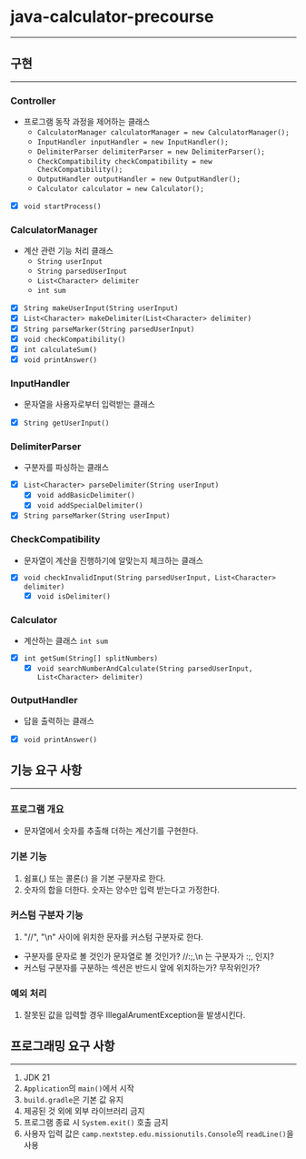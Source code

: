 # java-calculator-precourse

***

## 구현

***

### Controller

- 프로그램 동작 과정을 제어하는 클래스
    - `CalculatorManager calculatorManager = new CalculatorManager();`
    - `InputHandler inputHandler = new InputHandler();`
    - `DelimiterParser delimiterParser = new DelimiterParser();`
    - `CheckCompatibility checkCompatibility = new CheckCompatibility();`
    - `OutputHandler outputHandler = new OutputHandler();`
    - `Calculator calculator = new Calculator();`

- [x] `void startProcess()`

### CalculatorManager

- 계산 관련 기능 처리 클래스
    - `String userInput`
    - `String parsedUserInput`
    - `List<Character> delimiter`
    - `int sum`


- [x] `String makeUserInput(String userInput)`
- [x] `List<Character> makeDelimiter(List<Character> delimiter)`
- [x] `String parseMarker(String parsedUserInput)`
- [x] `void checkCompatibility()`
- [x] `int calculateSum()`
- [x] `void printAnswer()`

### InputHandler

- 문자열을 사용자로부터 입력받는 클래스
- [x] `String getUserInput()`

### DelimiterParser

- 구분자를 파싱하는 클래스
- [x] `List<Character> parseDelimiter(String userInput)`
    - [x] `void addBasicDelimiter()`
    - [x] `void addSpecialDelimiter()`
- [x] `String parseMarker(String userInput)`

### CheckCompatibility

- 문자열이 계산을 진행하기에 알맞는지 체크하는 클래스
- [x] `void checkInvalidInput(String parsedUserInput, List<Character> delimiter)`
    - [x] `void isDelimiter()`

### Calculator

- 계산하는 클래스
  `int sum`

- [x] `int getSum(String[] splitNumbers)`
    - [x] `void searchNumberAndCalculate(String parsedUserInput, List<Character> delimiter)`

### OutputHandler

- 답을 출력하는 클래스
- [x] `void printAnswer()`

## 기능 요구 사항

***

### 프로그램 개요

- 문자열에서 숫자를 추출해 더하는 계산기를 구현한다.

### 기본 기능

1. 쉼표(,) 또는 콜론(:) 을 기본 구분자로 한다.
2. 숫자의 합을 더한다. 숫자는 양수만 입력 받는다고 가정한다.

### 커스텀 구분자 기능

1. "//", "\n" 사이에 위치한 문자를 커스텀 구분자로 한다.

- 구분자를 문자로 볼 것인가 문자열로 볼 것인가? //:;,\n 는 구분자가 :;, 인지?
- 커스텀 구분자를 구분하는 섹션은 반드시 앞에 위치하는가? 무작위인가?

### 예외 처리

1. 잘못된 값을 입력할 경우 IllegalArumentException을 발생시킨다.

## 프로그래밍 요구 사항

***

1. JDK 21
2. `Application`의 `main()`에서 시작
3. `build.gradle`은 기본 값 유지
4. 제공된 것 외에 외부 라이브러리 금지
5. 프로그램 종료 시 `System.exit()` 호출 금지
6. 사용자 입력 값은 `camp.nextstep.edu.missionutils.Console`의 `readLine()`을 사용
